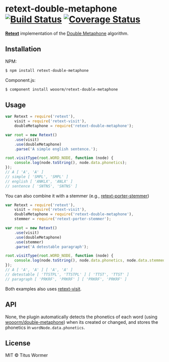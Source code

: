 # retext-double-metaphone [![Build Status](https://travis-ci.org/wooorm/retext-double-metaphone.svg?branch=master)](https://travis-ci.org/wooorm/retext-double-metaphone) [![Coverage Status](https://img.shields.io/coveralls/wooorm/retext-double-metaphone.svg)](https://coveralls.io/r/wooorm/retext-double-metaphone?branch=master)

**[Retext](https://github.com/wooorm/retext "Retext")** implementation of the [Double Metaphone](http://en.wikipedia.org/wiki/metaphone) algorithm.

## Installation

NPM:
```sh
$ npm install retext-double-metaphone
```

Component.js:
```sh
$ component install wooorm/retext-double-metaphone
```

## Usage

```js
var Retext = require('retext'),
    visit = require('retext-visit'),
    doubleMetaphone = require('retext-double-metaphone');

var root = new Retext()
    .use(visit)
    .use(doubleMetaphone)
    .parse('A simple english sentence.');

root.visitType(root.WORD_NODE, function (node) {
    console.log(node.toString(), node.data.phonetics);
});
// A [ 'A', 'A' ]
// simple [ 'SMPL', 'SMPL' ]
// english [ 'ANKLX', 'ANLX' ]
// sentence [ 'SNTNS', 'SNTNS' ]
```

You can also combine it with a stemmer (e.g., [retext-porter-stemmer](https://github.com/wooorm/retext-porter-stemmer))

```js
var Retext = require('retext'),
    visit = require('retext-visit'),
    doubleMetaphone = require('retext-double-metaphone'),
    stemmer = require('retext-porter-stemmer');

var root = new Retext()
    .use(visit)
    .use(doubleMetaphone)
    .use(stemmer)
    .parse('A detestable paragraph');

root.visitType(root.WORD_NODE, function (node) {
    console.log(node.toString(), node.data.phonetics, node.data.stemmedPhonetics);
});
// A [ 'A', 'A' ] [ 'A', 'A' ]
// detestable [ 'TTSTPL', 'TTSTPL' ] [ 'TTST', 'TTST' ]
// paragraph [ 'PRKRF', 'PRKRF' ] [ 'PRKRF', 'PRKRF' ]
```

Both examples also uses [retext-visit](https://github.com/wooorm/retext-visit).

## API
None, the plugin automatically detects the phonetics of each word (using [wooorm/double-metaphone](https://github.com/wooorm/double-metaphone)) when its created or changed, and stores the phonetics in `wordNode.data.phonetics`.

## License

MIT © Titus Wormer
